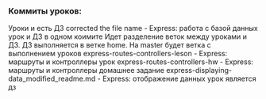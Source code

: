 ### Коммиты уроков:
Уроки и есть ДЗ 
corrected the file name - Express: работа с базой данных урок и ДЗ в одном коимите
Идет разделение веток между уроками и ДЗ. ДЗ выполняется в ветке home. На master будет ветка с выполнением уроков 
express-routes-controllers-leson - Express: маршруты и контроллеры урок
express-routes-controllers-hw - Express: маршруты и контроллеры домашнее задание
express-displaying-data_modified_readme.md  - Express: отображение данных урок является дз